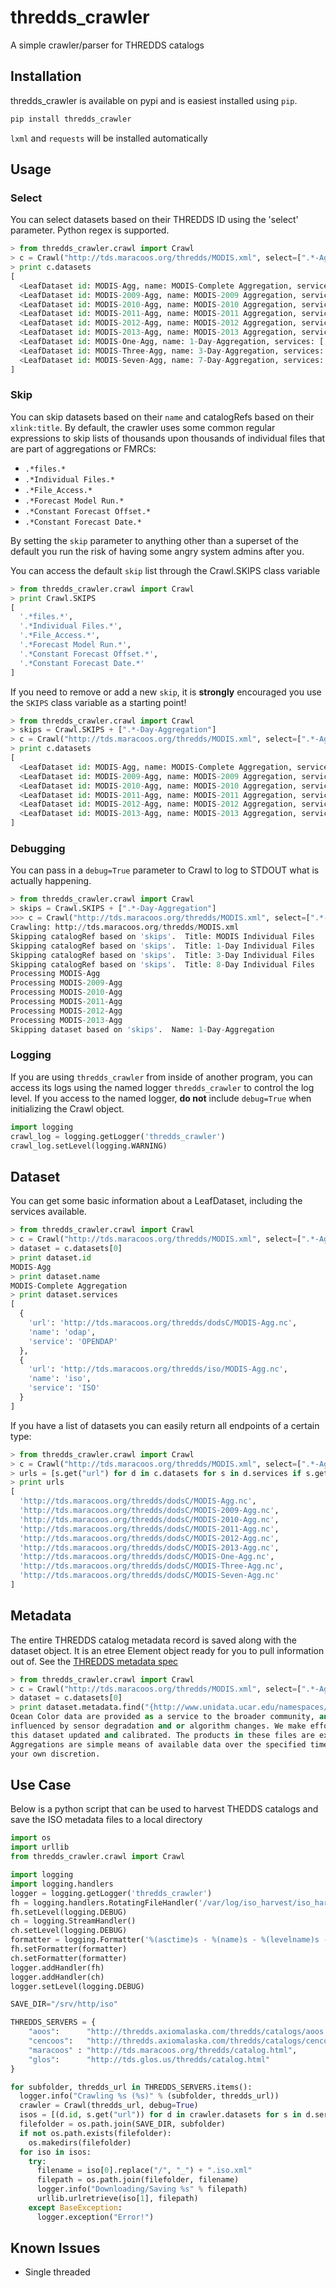 thredds_crawler
===============

A simple crawler/parser for THREDDS catalogs

Installation
------------

thredds_crawler is available on pypi and is easiest installed using `pip`.

```bash
pip install thredds_crawler
```
`lxml` and `requests` will be installed automatically


Usage
------

### Select

You can select datasets based on their THREDDS ID using the 'select' parameter.  Python regex is supported.


```python
> from thredds_crawler.crawl import Crawl
> c = Crawl("http://tds.maracoos.org/thredds/MODIS.xml", select=[".*-Agg"])
> print c.datasets
[
  <LeafDataset id: MODIS-Agg, name: MODIS-Complete Aggregation, services: ['OPENDAP', 'ISO']>,
  <LeafDataset id: MODIS-2009-Agg, name: MODIS-2009 Aggregation, services: ['OPENDAP', 'ISO']>,
  <LeafDataset id: MODIS-2010-Agg, name: MODIS-2010 Aggregation, services: ['OPENDAP', 'ISO']>,
  <LeafDataset id: MODIS-2011-Agg, name: MODIS-2011 Aggregation, services: ['OPENDAP', 'ISO']>,
  <LeafDataset id: MODIS-2012-Agg, name: MODIS-2012 Aggregation, services: ['OPENDAP', 'ISO']>,
  <LeafDataset id: MODIS-2013-Agg, name: MODIS-2013 Aggregation, services: ['OPENDAP', 'ISO']>,
  <LeafDataset id: MODIS-One-Agg, name: 1-Day-Aggregation, services: ['OPENDAP', 'ISO']>,
  <LeafDataset id: MODIS-Three-Agg, name: 3-Day-Aggregation, services: ['OPENDAP', 'ISO']>,
  <LeafDataset id: MODIS-Seven-Agg, name: 7-Day-Aggregation, services: ['OPENDAP', 'ISO']>
]
```

### Skip

You can skip datasets based on their `name` and catalogRefs based on their `xlink:title`.  By default, the crawler
uses some common regular expressions to skip lists of thousands upon thousands of individual files that are part of aggregations or FMRCs:

*  `.*files.*`
*  `.*Individual Files.*`
*  `.*File_Access.*`
*  `.*Forecast Model Run.*`
*  `.*Constant Forecast Offset.*`
*  `.*Constant Forecast Date.*`

By setting the `skip` parameter to anything other than a superset of the default you run the risk of having some angry system admins after you.

You can access the default `skip` list through the Crawl.SKIPS class variable
```python
> from thredds_crawler.crawl import Crawl
> print Crawl.SKIPS
[
  '.*files.*',
  '.*Individual Files.*',
  '.*File_Access.*',
  '.*Forecast Model Run.*',
  '.*Constant Forecast Offset.*',
  '.*Constant Forecast Date.*'
]
```

If you need to remove or add a new `skip`, it is **strongly** encouraged you use the `SKIPS` class variable as a starting point!

```python
> from thredds_crawler.crawl import Crawl
> skips = Crawl.SKIPS + [".*-Day-Aggregation"]
> c = Crawl("http://tds.maracoos.org/thredds/MODIS.xml", select=[".*-Agg"], skip=skips)
> print c.datasets
[
  <LeafDataset id: MODIS-Agg, name: MODIS-Complete Aggregation, services: ['OPENDAP', 'ISO']>,
  <LeafDataset id: MODIS-2009-Agg, name: MODIS-2009 Aggregation, services: ['OPENDAP', 'ISO']>,
  <LeafDataset id: MODIS-2010-Agg, name: MODIS-2010 Aggregation, services: ['OPENDAP', 'ISO']>,
  <LeafDataset id: MODIS-2011-Agg, name: MODIS-2011 Aggregation, services: ['OPENDAP', 'ISO']>,
  <LeafDataset id: MODIS-2012-Agg, name: MODIS-2012 Aggregation, services: ['OPENDAP', 'ISO']>,
  <LeafDataset id: MODIS-2013-Agg, name: MODIS-2013 Aggregation, services: ['OPENDAP', 'ISO']>,
]
```

### Debugging

You can pass in a `debug=True` parameter to Crawl to log to STDOUT what is actually happening.

```python
> from thredds_crawler.crawl import Crawl
> skips = Crawl.SKIPS + [".*-Day-Aggregation"]
>>> c = Crawl("http://tds.maracoos.org/thredds/MODIS.xml", select=[".*-Agg"], skip=skips, debug=True)
Crawling: http://tds.maracoos.org/thredds/MODIS.xml
Skipping catalogRef based on 'skips'.  Title: MODIS Individual Files
Skipping catalogRef based on 'skips'.  Title: 1-Day Individual Files
Skipping catalogRef based on 'skips'.  Title: 3-Day Individual Files
Skipping catalogRef based on 'skips'.  Title: 8-Day Individual Files
Processing MODIS-Agg
Processing MODIS-2009-Agg
Processing MODIS-2010-Agg
Processing MODIS-2011-Agg
Processing MODIS-2012-Agg
Processing MODIS-2013-Agg
Skipping dataset based on 'skips'.  Name: 1-Day-Aggregation
```


### Logging

If you are using `thredds_crawler` from inside of another program, you can access its logs
using the named logger `thredds_crawler` to control the log level.  If you access to the named
logger, **do not** include `debug=True` when initializing the Crawl object.

```python
import logging
crawl_log = logging.getLogger('thredds_crawler')
crawl_log.setLevel(logging.WARNING)
```


## Dataset

You can get some basic information about a LeafDataset, including the services available.

```python
> from thredds_crawler.crawl import Crawl
> c = Crawl("http://tds.maracoos.org/thredds/MODIS.xml", select=[".*-Agg"])
> dataset = c.datasets[0]
> print dataset.id
MODIS-Agg
> print dataset.name
MODIS-Complete Aggregation
> print dataset.services
[
  {
    'url': 'http://tds.maracoos.org/thredds/dodsC/MODIS-Agg.nc',
    'name': 'odap',
    'service': 'OPENDAP'
  },
  {
    'url': 'http://tds.maracoos.org/thredds/iso/MODIS-Agg.nc',
    'name': 'iso',
    'service': 'ISO'
  }
]
```

If you have a list of datasets you can easily return all endpoints of a certain type:
```python
> from thredds_crawler.crawl import Crawl
> c = Crawl("http://tds.maracoos.org/thredds/MODIS.xml", select=[".*-Agg"])
> urls = [s.get("url") for d in c.datasets for s in d.services if s.get("service").lower() == "opendap"]
> print urls
[
  'http://tds.maracoos.org/thredds/dodsC/MODIS-Agg.nc',
  'http://tds.maracoos.org/thredds/dodsC/MODIS-2009-Agg.nc',
  'http://tds.maracoos.org/thredds/dodsC/MODIS-2010-Agg.nc',
  'http://tds.maracoos.org/thredds/dodsC/MODIS-2011-Agg.nc',
  'http://tds.maracoos.org/thredds/dodsC/MODIS-2012-Agg.nc',
  'http://tds.maracoos.org/thredds/dodsC/MODIS-2013-Agg.nc',
  'http://tds.maracoos.org/thredds/dodsC/MODIS-One-Agg.nc',
  'http://tds.maracoos.org/thredds/dodsC/MODIS-Three-Agg.nc',
  'http://tds.maracoos.org/thredds/dodsC/MODIS-Seven-Agg.nc'
]
```

## Metadata

The entire THREDDS catalog metadata record is saved along with the dataset object.  It is an etree Element object ready for you to pull information out of.  See the [THREDDS metadata spec](http://www.unidata.ucar.edu/projects/THREDDS/tech/catalog/v1.0.2/InvCatalogSpec.html#metadata)

```python
> from thredds_crawler.crawl import Crawl
> c = Crawl("http://tds.maracoos.org/thredds/MODIS.xml", select=[".*-Agg"])
> dataset = c.datasets[0]
> print dataset.metadata.find("{http://www.unidata.ucar.edu/namespaces/thredds/InvCatalog/v1.0}documentation").text
Ocean Color data are provided as a service to the broader community, and can be
influenced by sensor degradation and or algorithm changes. We make efforts to keep
this dataset updated and calibrated. The products in these files are experimental.
Aggregations are simple means of available data over the specified time frame. Use at
your own discretion.
```


## Use Case

Below is a python script that can be used to harvest THEDDS catalogs and save the ISO metadata files
to a local directory

```python
import os
import urllib
from thredds_crawler.crawl import Crawl

import logging
import logging.handlers
logger = logging.getLogger('thredds_crawler')
fh = logging.handlers.RotatingFileHandler('/var/log/iso_harvest/iso_harvest.log', maxBytes=1024*1024*10, backupCount=5)
fh.setLevel(logging.DEBUG)
ch = logging.StreamHandler()
ch.setLevel(logging.DEBUG)
formatter = logging.Formatter('%(asctime)s - %(name)s - %(levelname)s - %(message)s')
fh.setFormatter(formatter)
ch.setFormatter(formatter)
logger.addHandler(fh)
logger.addHandler(ch)
logger.setLevel(logging.DEBUG)

SAVE_DIR="/srv/http/iso"

THREDDS_SERVERS = {
    "aoos":      "http://thredds.axiomalaska.com/thredds/catalogs/aoos.html",
    "cencoos":   "http://thredds.axiomalaska.com/thredds/catalogs/cencoos.html",
    "maracoos" : "http://tds.maracoos.org/thredds/catalog.html",
    "glos":      "http://tds.glos.us/thredds/catalog.html"
}

for subfolder, thredds_url in THREDDS_SERVERS.items():
  logger.info("Crawling %s (%s)" % (subfolder, thredds_url))
  crawler = Crawl(thredds_url, debug=True)
  isos = [(d.id, s.get("url")) for d in crawler.datasets for s in d.services if s.get("service").lower() == "iso"]
  filefolder = os.path.join(SAVE_DIR, subfolder)
  if not os.path.exists(filefolder):
    os.makedirs(filefolder)
  for iso in isos:
    try:
      filename = iso[0].replace("/", "_") + ".iso.xml"
      filepath = os.path.join(filefolder, filename)
      logger.info("Downloading/Saving %s" % filepath)
      urllib.urlretrieve(iso[1], filepath)
    except BaseException:
      logger.exception("Error!")
```

## Known Issues

*  Single threaded
